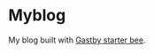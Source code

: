 # Myblog

My blog built with [Gastby starter bee](https://github.com/JaeYeopHan/gatsby-starter-bee).

